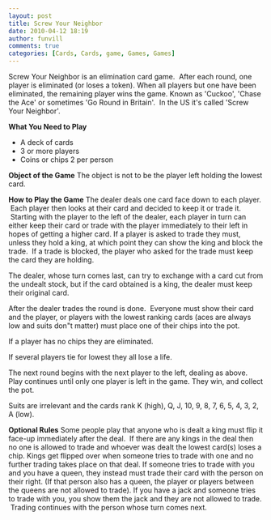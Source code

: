 ```yaml
---
layout: post
title: Screw Your Neighbor 
date: 2010-04-12 18:19
author: funvill
comments: true
categories: [Cards, Cards, game, Games, Games]
---
```

Screw Your Neighbor is an elimination card game.  After each round, one player is eliminated (or loses a token).
When all players but one have been eliminated, the remaining player wins the game.
Known as 'Cuckoo', 'Chase the Ace' or sometimes 'Go Round in Britain'.  In the US it's called 'Screw Your Neighbor'.

<strong>What You Need to Play</strong>
<ul>
	<li>A deck of cards</li>
	<li>3 or more players</li>
	<li>Coins or chips 2 per person</li>
</ul>
<strong>Object of the Game</strong>
The object is not to be the player left holding the lowest card.

<strong>How to Play the Game</strong>
The dealer deals one card face down to each player.  Each player then looks at their card and decided to keep it or trade it.  Starting with the player to the left of the dealer, each player in turn can either keep their card or trade with the player immediately to their left in hopes of getting a higher card.
If a player is asked to trade they must, unless they hold a king, at which point they can show the king and block the trade.  If a trade is blocked, the player who asked for the trade must keep the card they are holding.

The dealer, whose turn comes last, can try to exchange with a card cut from the undealt stock, but if the card obtained is a king, the dealer must keep their original card.

After the dealer trades the round is done.  Everyone must show their card and the player, or players with the lowest ranking cards (aces are always low and suits don&quot;t matter) must place one of their chips into the pot.

If a player has no chips they are eliminated.

If several players tie for lowest they all lose a life.

The next round begins with the next player to the left, dealing as above.
Play continues until only one player is left in the game. They win, and collect the pot.

Suits are irrelevant and the cards rank K (high), Q, J, 10, 9, 8, 7, 6, 5, 4, 3, 2, A (low).

<strong>Optional Rules</strong>
Some people play that anyone who is dealt a king must flip it face-up immediately after the deal.  If there are any kings in the deal then no one is allowed to trade and whoever was dealt the lowest card(s) loses a chip.
Kings get flipped over when someone tries to trade with one and no further trading takes place on that deal.
If someone tries to trade with you and you have a queen, they instead must trade their card with the person on their right. (If that person also has a queen, the player or players between the queens are not allowed to trade).
If you have a jack and someone tries to trade with you, you show them the jack and they are not allowed to trade.  Trading continues with the person whose turn comes next.
